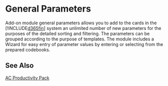 ﻿---
Title: "General Parameters"
Description: Add-on module general parameters allows you to add to the cards an unlimited number of new parameters.
Author: AUTOCONT
Date: 07/31/2018
Product: dynamics365-business-central
Contentlocale: en
---

# <a name = "ac-pp-general-parameters.md" > </a> General Parameters

Add-on module general parameters allows you to add to the cards in the [!INCLUDE[d365fin](../../includes/d365fin_md.md)] system an unlimited number of new parameters for the purposes of the detailed sorting and filtering. The parameters can be grouped according to the purpose of templates. The module includes a Wizard for easy entry of parameter values by entering or selecting from the prepared codebooks.

## <a name = "see-also" > </a>See Also  
[AC Productivity Pack](ac-pp-productivity-pack.md)  
